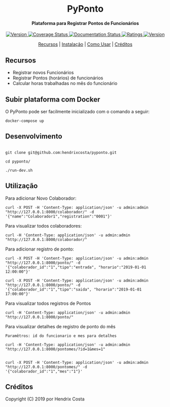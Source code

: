 
<h1 align="center">
  PyPonto
  <br>
</h1>

<h4 align="center">Plataforma para Registrar Pontos de Funcionários</h4>

<p align="center">

  <a href="https://travis-ci.org/hendrixcosta/pyponto">
    <img src="https://travis-ci.org/hendrixcosta/pyponto.svg?branch=master&style=flat-square" alt="Version">
  </a>
  
  <a href='https://coveralls.io/github/hendrixcosta/pyponto?branch=master'>
    <img src='https://coveralls.io/repos/github/hendrixcosta/pyponto/badge.svg?branch=master' alt='Coverage Status' />
  </a>

  <a href='https://pyponto.readthedocs.io/en/latest/?badge=latest'>
    <img src='https://readthedocs.org/projects/pyponto/badge/?version=latest' alt='Documentation Status' />
  </a>

  <a href="https://pypi.org/project/pycep-correios">
      <img src="https://img.shields.io/pypi/v/pyponto.svg?style=flat-square" alt="Ratings">
  </a>

  <a href="https://pypi.org/project/pycep-correios/">
      <img src="https://img.shields.io/pypi/pyversions/pyponto.svg?style=flat-square" alt="Version">
  </a>

  
<p align="center">
  <a href="#recursos">Recursos</a> |
  <a href="#instalação">Instalação</a> |
  <a href="#como-usar">Como Usar</a> |
  <a href="#créditos">Créditos</a>
</p>


## Recursos

-   Registrar novos Funcionários
-   Registrar Pontos (horários) de funcionários
-   Calcular horas trabalhadas no mês do funcionário


## Subir plataforma com Docker

O PyPonto pode ser facilmente inicializado com o comando a seguir:

```shell
docker-compose up
```


## Desenvolvimento


```shell

git clone git@github.com:hendrixcosta/pyponto.git

cd pyponto/

./run-dev.sh

```



## Utilização


Para adicionar Novo Colaborador:
```shell
curl -X POST -H 'Content-Type: application/json' -u admin:admin "http://127.0.0.1:8000/colaborador/" -d '{"name":"Colaborador1","registration":"0001"}'
```

Para visualizar todos colaboradores:
```shell
curl -H 'Content-Type: application/json' -u admin:admin "http://127.0.0.1:8000/colaborador/"
```

Para adicionar registro de ponto:
```shell
curl -X POST -H 'Content-Type: application/json' -u admin:admin "http://127.0.0.1:8000/ponto/" -d '{"colaborador_id":"1","tipo":"entrada", "horario":"2019-01-01 12:00:00"}'

curl -X POST -H 'Content-Type: application/json' -u admin:admin "http://127.0.0.1:8000/ponto/" -d '{"colaborador_id":"1","tipo":"saida", "horario":"2019-01-01 17:00:00"}'
```

Para visualizar todos registros de Pontos
```shell
curl -H 'Content-Type: application/json' -u admin:admin "http://127.0.0.1:8000/ponto/"
```

Para visualizar detalhes de registro de ponto do mês

    Paramêtros: id do funcionario e mes para detalhes

```shell
curl -H 'Content-Type: application/json' -u admin:admin "http://127.0.0.1:8000/pontomes/?id=1&mes=1"


curl -X POST -H 'Content-Type: application/json' -u admin:admin "http://127.0.0.1:8000/pontomes/" -d '{"colaborador_id":"1","mes":"1"}'
```


## Créditos

Copyright (C) 2019 por Hendrix Costa
